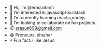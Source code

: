 - 👋 Hi, I’m @erasunbinti
- 👀 I’m interested in javascript-sullstack
- 🌱 I’m currently learning reactjs,nodejs
- 💞️ I’m looking to collaborate on fun projects
- 📫 erasun699@gmail.com
- 😄 Pronouns: she/her
- ⚡ Fun fact: i like Jesus 

<!---
erasunbinti/erasunbinti is a ✨ special ✨ repository because its `README.md` (this file) appears on your GitHub profile.
You can click the Preview link to take a look at your changes.
--->
